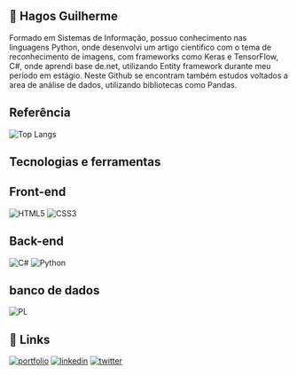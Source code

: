 ## 🚀 Hagos Guilherme
Formado em Sistemas de Informação, possuo conhecimento nas linguagens Python, onde desenvolvi um artigo cientifico com o tema de reconhecimento de imagens, com frameworks como Keras e TensorFlow, C#, onde aprendi base de.net, utilizando Entity framework durante meu período em estágio. 
Neste Github se encontram também estudos voltados a area de análise de dados, utilizando bibliotecas como Pandas.


## Referência

 ![Top Langs](https://github-readme-stats-git-masterrstaa-rickstaa.vercel.app/api/top-langs/?username=GuilhermeHagos&layout=compact&bg_color=000&border_color=30A3DC&title_color=ffa500&text_color=FFF)
 


## Tecnologias e ferramentas

## Front-end 
![HTML5](https://img.shields.io/badge/HTML5-E34F26?style=for-the-badge&logo=html5&logoColor=white)
![CSS3](https://img.shields.io/badge/CSS3-1572B6?style=for-the-badge&logo=css3&logoColor=white)

## Back-end 
![C#](https://img.shields.io/badge/C%23-239120?style=for-the-badge&logo=c-sharp&logoColor=white)
![Python](https://img.shields.io/badge/python-3670A0?style=for-the-badge&logo=python&logoColor=ffdd54)

## banco de dados
 ![PL](https://img.shields.io/badge/PL%2FSQL-FFFFFF?style=for-the-badge&logo=oracle&logoColor=FF0000&labelColor=FFFFFF&color=FF0000)
## 🔗 Links
[![portfolio](https://img.shields.io/badge/my_portfolio-000?style=for-the-badge&logo=ko-fi&logoColor=white)](https://katherineoelsner.com/)
[![linkedin](https://img.shields.io/badge/linkedin-0A66C2?style=for-the-badge&logo=linkedin&logoColor=white)](https://www.linkedin.com/in/hagos-guilherme-silva-15269a164/)
[![twitter](https://img.shields.io/badge/twitter-1DA1F2?style=for-the-badge&logo=twitter&logoColor=white)](https://twitter.com/)
